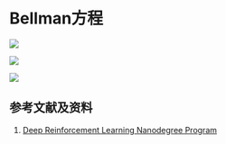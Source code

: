 # Bellman方程

![](/images/体验强化学习的基本概念/Bellman方程/1a1.jpg)

![](/images/体验强化学习的基本概念/Bellman方程/1a2.jpg)

![](/images/体验强化学习的基本概念/Bellman方程/1a3.jpg)

## 参考文献及资料

1. [Deep Reinforcement Learning Nanodegree Program](https://www.udacity.com/course/deep-reinforcement-learning-nanodegree--nd893)
